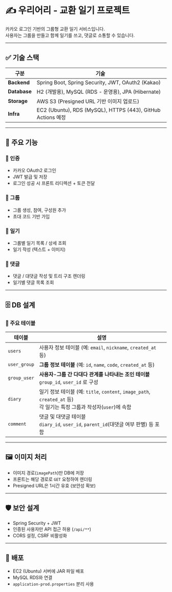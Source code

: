 # ✍️ 우리어리 - 교환 일기 프로젝트

카카오 로그인 기반의 그룹형 교환 일기 서비스입니다.  
사용자는 그룹을 만들고 함께 일기를 쓰고, 댓글로 소통할 수 있습니다.

---

## ✅ 기술 스택

| 구분       | 기술 |
|------------|------|
| **Backend**  | Spring Boot, Spring Security, JWT, OAuth2 (Kakao) |
| **Database** | H2 (개발용), MySQL (RDS - 운영용), JPA (Hibernate) |
| **Storage**  | AWS S3 (Presigned URL 기반 이미지 업로드) |
| **Infra**    | EC2 (Ubuntu), RDS (MySQL), HTTPS (443), GitHub Actions 예정 |

---

## 🧩 주요 기능

### 🔐 인증
- 카카오 OAuth2 로그인
- JWT 발급 및 저장
- 로그인 성공 시 프론트 리디렉션 + 토큰 전달

### 👥 그룹
- 그룹 생성, 참여, 구성원 추가
- 초대 코드 기반 가입

### 📔 일기
- 그룹별 일기 목록 / 상세 조회
- 일기 작성 (텍스트 + 이미지)

### 💬 댓글
- 댓글 / 대댓글 작성 및 트리 구조 렌더링
- 일기별 댓글 목록 조회

---

## 🗄️ DB 설계

### 📌 주요 테이블

| 테이블       | 설명                                                                                                                   |
| ------------ | -------------------------------------------------------------------------------------------------------------------- |
| `users`      | 사용자 정보 테이블 (예: `email`, `nickname`, `created_at` 등)                                                                  |
| `user_group` | **그룹 정보 테이블** (예: `id`, `name`, `code`, `created_at` 등) |
| `group_user` | **사용자-그룹 간 다대다 관계를 나타내는 조인 테이블**<br>`group_id`, `user_id` 로 구성                                                       |
| `diary`      | 일기 정보 테이블 (예: `title`, `content`, `image_path`, `created_at` 등)<br>각 일기는 특정 그룹과 작성자(`user`)에 속함                      |
| `comment`    | 댓글 및 대댓글 테이블<br>`diary_id`, `user_id`, `parent_id`(대댓글 여부 판별) 등 포함                                                   |


---

## 🖼️ 이미지 처리

- 이미지 경로(`imagePath`)만 DB에 저장
- 프론트는 해당 경로로 `GET` 요청하여 렌더링
- Presigned URL은 1시간 유효 (보안성 확보)

---

## 🛡️ 보안 설계

- Spring Security + JWT
- 인증된 사용자만 API 접근 허용 (`/api/**`)
- CORS 설정, CSRF 비활성화

---

## 🚀 배포

- EC2 (Ubuntu) 서버에 JAR 파일 배포
- MySQL RDS와 연결
- `application-prod.properties` 분리 사용

